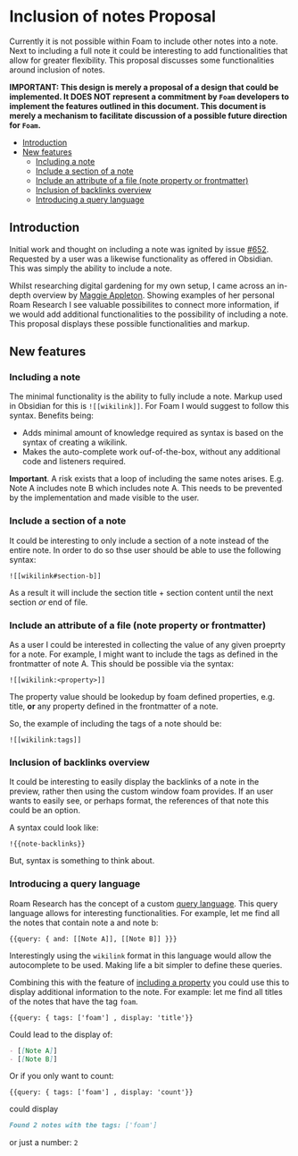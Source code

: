 # Inclusion of notes Proposal <!-- omit in TOC -->

Currently it is not possible within Foam to include other notes into a note. Next to including a full note it could be interesting to add functionalities that allow for greater flexibility. This proposal discusses some functionalities around inclusion of notes.

**IMPORTANT: This design is merely a proposal of a design that could be implemented. It DOES NOT represent a commitment by `Foam` developers to implement the features outlined in this document. This document is merely a mechanism to facilitate discussion of a possible future direction for `Foam`.**

- [Introduction](#introduction)
- [New features](#new-features)
  - [Including a note](#including-a-note)
  - [Include a section of a note](#include-a-section-of-a-note)
  - [Include an attribute of a file (note property or frontmatter)](#include-an-attribute-of-a-file-note-property-or-frontmatter)
  - [Inclusion of backlinks overview](#inclusion-of-backlinks-overview)
  - [Introducing a query language](#introducing-a-query-language)

## Introduction

Initial work and thought on including a note was ignited by issue [#652](https://github.com/foambubble/foam/issues/652). Requested by a user was a likewise functionality as offered in Obsidian. This was simply the ability to include a note.

Whilst researching digital gardening for my own setup, I came across an in-depth overview by [Maggie Appleton](https://maggieappleton.com/roam-garden). Showing examples of her personal Roam Research I see valuable possibilites to connect more information, if we would add additional functionalities to the possibility of including a note. This proposal displays these possible functionalities and markup.

## New features

### Including a note

The minimal functionality is the ability to fully include a note. Markup used in Obsidian for this is `![[wikilink]]`. For Foam I would suggest to follow this syntax. Benefits being:

- Adds minimal amount of knowledge required as syntax is based on the syntax of creating a wikilink.
- Makes the auto-complete work ouf-of-the-box, without any additional code and listeners required.

**Important**. A risk exists that a loop of including the same notes arises. E.g. Note A includes note B which includes note A. This needs to be prevented by the implementation and made visible to the user.

### Include a section of a note

It could be interesting to only include a section of a note instead of the entire note. In order to do so thse user should be able to use the following syntax:

`![[wikilink#section-b]]`

As a result it will include the section title + section content until the next section *or* end of file.

### Include an attribute of a file (note property or frontmatter)

As a user I could be interested in collecting the value of any given proeprty for a note. For example, I might want to include the tags as defined in the frontmatter of note A. This should be possible via the syntax:

`![[wikilink:<property>]]`

The property value should be lookedup by foam defined properties, e.g. title, **or** any property defined in the frontmatter of a note.

So, the example of including the tags of a note should be:

`![[wikilink:tags]]`

### Inclusion of backlinks overview

It could be interesting to easily display the backlinks of a note in the preview, rather then using the custom window foam provides. If an user wants to easily see, or perhaps format, the references of that note this could be an option.

A syntax could look like:

`!{{note-backlinks}}`

But, syntax is something to think about.

### Introducing a query language

Roam Research has the concept of a custom [query language](https://roamresearch.com/#/app/help/page/Gx35Ef0-S). This query language allows for interesting functionalities. For example, let me find all the notes that contain note a and note b:

`{{query: { and: [[Note A]], [[Note B]] }}}`

Interestingly using the `wikilink` format in this language would allow the autocomplete to be used. Making life a bit simpler to define these queries. 

Combining this with the feature of [including a property](#include-an-attribute-of-a-file-note-property-or-frontmatter) you could use this to display additional information to the note. For example: let me find all titles of the notes that have the tag `foam`.

`{{query: { tags: ['foam'] , display: 'title'}}`

Could lead to the display of:

```md
- [[Note A]] 
- [[Note B]]
```

Or if you only want to count:

`{{query: { tags: ['foam'] , display: 'count'}}`

could display

```md
Found 2 notes with the tags: ['foam']
```

or just a number: `2`

